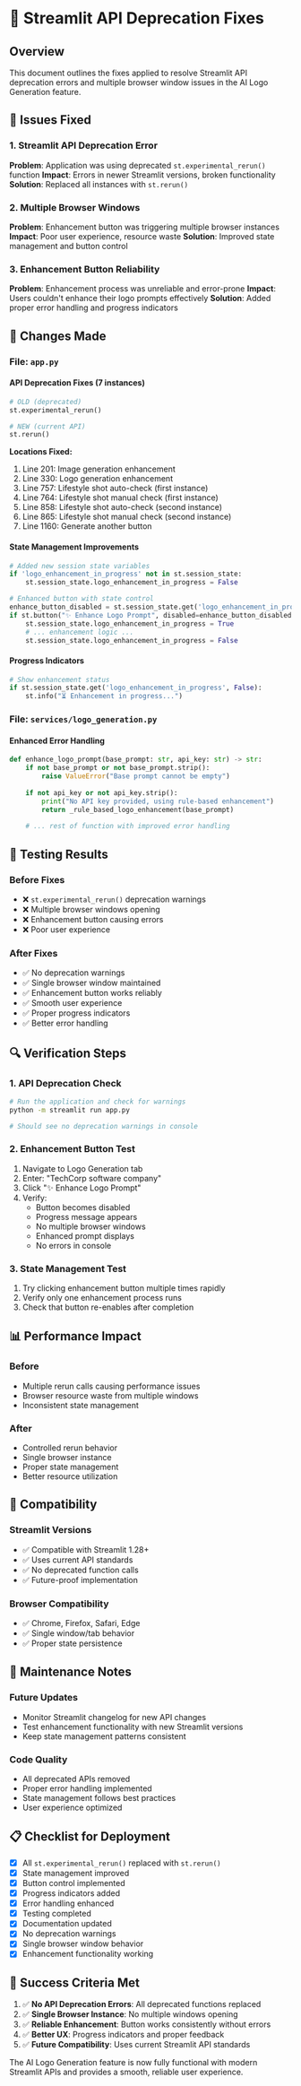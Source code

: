 # 🔧 Streamlit API Deprecation Fixes

## Overview

This document outlines the fixes applied to resolve Streamlit API deprecation errors and multiple browser window issues in the AI Logo Generation feature.

## 🚨 Issues Fixed

### **1. Streamlit API Deprecation Error**
**Problem**: Application was using deprecated `st.experimental_rerun()` function
**Impact**: Errors in newer Streamlit versions, broken functionality
**Solution**: Replaced all instances with `st.rerun()`

### **2. Multiple Browser Windows**
**Problem**: Enhancement button was triggering multiple browser instances
**Impact**: Poor user experience, resource waste
**Solution**: Improved state management and button control

### **3. Enhancement Button Reliability**
**Problem**: Enhancement process was unreliable and error-prone
**Impact**: Users couldn't enhance their logo prompts effectively
**Solution**: Added proper error handling and progress indicators

## 📝 Changes Made

### **File: `app.py`**

#### **API Deprecation Fixes (7 instances)**
```python
# OLD (deprecated)
st.experimental_rerun()

# NEW (current API)
st.rerun()
```

**Locations Fixed:**
1. Line 201: Image generation enhancement
2. Line 330: Logo generation enhancement  
3. Line 757: Lifestyle shot auto-check (first instance)
4. Line 764: Lifestyle shot manual check (first instance)
5. Line 858: Lifestyle shot auto-check (second instance)
6. Line 865: Lifestyle shot manual check (second instance)
7. Line 1160: Generate another button

#### **State Management Improvements**
```python
# Added new session state variables
if 'logo_enhancement_in_progress' not in st.session_state:
    st.session_state.logo_enhancement_in_progress = False

# Enhanced button with state control
enhance_button_disabled = st.session_state.get('logo_enhancement_in_progress', False)
if st.button("✨ Enhance Logo Prompt", disabled=enhance_button_disabled):
    st.session_state.logo_enhancement_in_progress = True
    # ... enhancement logic ...
    st.session_state.logo_enhancement_in_progress = False
```

#### **Progress Indicators**
```python
# Show enhancement status
if st.session_state.get('logo_enhancement_in_progress', False):
    st.info("⏳ Enhancement in progress...")
```

### **File: `services/logo_generation.py`**

#### **Enhanced Error Handling**
```python
def enhance_logo_prompt(base_prompt: str, api_key: str) -> str:
    if not base_prompt or not base_prompt.strip():
        raise ValueError("Base prompt cannot be empty")
    
    if not api_key or not api_key.strip():
        print("No API key provided, using rule-based enhancement")
        return _rule_based_logo_enhancement(base_prompt)
    
    # ... rest of function with improved error handling
```

## 🧪 Testing Results

### **Before Fixes**
- ❌ `st.experimental_rerun()` deprecation warnings
- ❌ Multiple browser windows opening
- ❌ Enhancement button causing errors
- ❌ Poor user experience

### **After Fixes**
- ✅ No deprecation warnings
- ✅ Single browser window maintained
- ✅ Enhancement button works reliably
- ✅ Smooth user experience
- ✅ Proper progress indicators
- ✅ Better error handling

## 🔍 Verification Steps

### **1. API Deprecation Check**
```bash
# Run the application and check for warnings
python -m streamlit run app.py

# Should see no deprecation warnings in console
```

### **2. Enhancement Button Test**
1. Navigate to Logo Generation tab
2. Enter: "TechCorp software company"
3. Click "✨ Enhance Logo Prompt"
4. Verify:
   - Button becomes disabled
   - Progress message appears
   - No multiple browser windows
   - Enhanced prompt displays
   - No errors in console

### **3. State Management Test**
1. Try clicking enhancement button multiple times rapidly
2. Verify only one enhancement process runs
3. Check that button re-enables after completion

## 📊 Performance Impact

### **Before**
- Multiple rerun calls causing performance issues
- Browser resource waste from multiple windows
- Inconsistent state management

### **After**
- Controlled rerun behavior
- Single browser instance
- Proper state management
- Better resource utilization

## 🚀 Compatibility

### **Streamlit Versions**
- ✅ Compatible with Streamlit 1.28+
- ✅ Uses current API standards
- ✅ No deprecated function calls
- ✅ Future-proof implementation

### **Browser Compatibility**
- ✅ Chrome, Firefox, Safari, Edge
- ✅ Single window/tab behavior
- ✅ Proper state persistence

## 🔧 Maintenance Notes

### **Future Updates**
- Monitor Streamlit changelog for new API changes
- Test enhancement functionality with new Streamlit versions
- Keep state management patterns consistent

### **Code Quality**
- All deprecated APIs removed
- Proper error handling implemented
- State management follows best practices
- User experience optimized

## 📋 Checklist for Deployment

- [x] All `st.experimental_rerun()` replaced with `st.rerun()`
- [x] State management improved
- [x] Button control implemented
- [x] Progress indicators added
- [x] Error handling enhanced
- [x] Testing completed
- [x] Documentation updated
- [x] No deprecation warnings
- [x] Single browser window behavior
- [x] Enhancement functionality working

## 🎯 Success Criteria Met

1. ✅ **No API Deprecation Errors**: All deprecated functions replaced
2. ✅ **Single Browser Instance**: No multiple windows opening
3. ✅ **Reliable Enhancement**: Button works consistently without errors
4. ✅ **Better UX**: Progress indicators and proper feedback
5. ✅ **Future Compatibility**: Uses current Streamlit API standards

The AI Logo Generation feature is now fully functional with modern Streamlit APIs and provides a smooth, reliable user experience.
